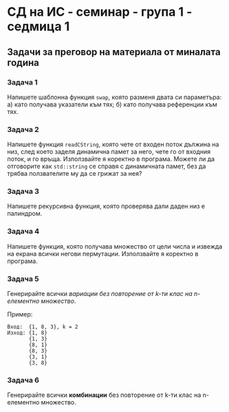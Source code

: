 # СД на ИС - семинар - група 1 - седмица 1

## Задачи за преговор на материала от миналата година

### Задача 1

Напишете шаблонна функция `swap`, която разменя двата си параметъра:
а) като получава указатели към тях;
б) като получава референции към тях.

### Задача 2

Напишете функция `readCString`, която чете от входен поток дължина на низ, след което заделя динамична памет за него, чете го от входния поток, и го връща. Използвайте я коректно в програма.
Можете ли да отговорите как `std::string` се справя с динамичната памет, без да трябва ползвателите му да се грижат за нея?

### Задача 3

Напишете рекурсивна функция, която проверява дали даден низ е палиндром.

### Задача 4

Напишете функция, която получава множество от цели числа и извежда на екрана всички негови пермутации. Използвайте я коректно в програма.
  
### Задача 5

Генерирайте всички _вариации без повторение от k-ти клас на n-елементно множество_.

Пример:

```
Вход:  {1, 8, 3}, k = 2 
Изход: {1, 8}
       {1, 3}
       {8, 1}
       {8, 3}
       {3, 1}
       {3, 8}
```

### Задача 6

Генерирайте всички **комбинации** без повторение от k-ти клас на n-елементно множество.
